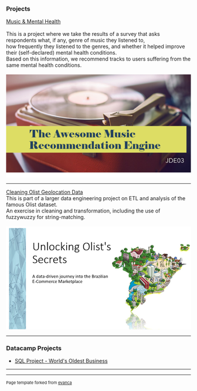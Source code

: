 ### Projects

[Music & Mental Health](https://github.com/leepiau/mmh)\
\
This is a project where we take the results of a survey that asks respondents what, if any, genre of music they listened to,\
how frequently they listened to the genres, and whether it helped improve their (self-declared) mental health conditions.\
Based on this information, we recommend tracks to users suffering from the same mental health conditions.
\
\
<img src="images/mmh.png?raw=true"/>

---

[Cleaning Olist Geolocation Data](https://github.com/leepiau/brazil_cep)
\
This is part of a larger data engineering project on ETL and analysis of the famous Olist dataset.\
An exercise in cleaning and transformation, including the use of fuzzywuzzy for string-matching.
\
\
<img src="images/olist.png?raw=true"/>

---


### Datacamp Projects

- [SQL Project - World's Oldest Business](https://leepiau.github.io/dc_oldest_biz/notebook.html)

---




---
<p style="font-size:11px">Page template forked from <a href="https://github.com/evanca/quick-portfolio">evanca</a></p>
<!-- Remove above link if you don't want to attibute -->
